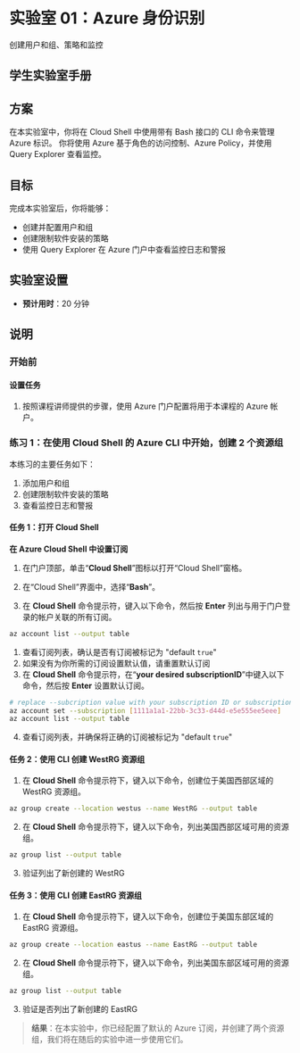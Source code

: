﻿---
lab:
    title: '创建用户和组、策略和监控'
    module: '模块 5：Azure 标识'
---

# 实验室 01：Azure 身份识别

创建用户和组、策略和监控

## 学生实验室手册

## 方案

在本实验室中，你将在 Cloud Shell 中使用带有 Bash 接口的 CLI 命令来管理 Azure 标识。  你将使用 Azure 基于角色的访问控制、Azure Policy，并使用 Query Explorer 查看监控。

## 目标

完成本实验室后，你将能够：

* 创建并配置用户和组
* 创建限制软件安装的策略
* 使用 Query Explorer 在 Azure 门户中查看监控日志和警报

## 实验室设置

* **预计用时**：20 分钟

## 说明

### 开始前

#### 设置任务

1. 按照课程讲师提供的步骤，使用 Azure 门户配置将用于本课程的 Azure 帐户。

### 练习 1：在使用 Cloud Shell 的 Azure CLI 中开始，创建 2 个资源组

本练习的主要任务如下：

1. 添加用户和组
1. 创建限制软件安装的策略
1. 查看监控日志和警报

#### 任务 1：打开 Cloud Shell

**在 Azure Cloud Shell 中设置订阅**

1. 在门户顶部，单击“**Cloud Shell**”图标以打开“Cloud Shell”窗格。

1. 在“Cloud Shell”界面中，选择“**Bash**”。

1. 在 **Cloud Shell** 命令提示符，键入以下命令，然后按 **Enter** 列出与用于门户登录的帐户关联的所有订阅。

```bash
az account list --output table
```

1. 查看订阅列表，确认是否有订阅被标记为 "default `true`"
1. 如果没有为你所需的订阅设置默认值，请重置默认订阅
1. 在 **Cloud Shell** 命令提示符，在“**your desired subscriptionID**”中键入以下命令，然后按 **Enter** 设置默认订阅。

```bash
# replace --subcription value with your subscription ID or subscription name
az account set --subscription [1111a1a1-22bb-3c33-d44d-e5e555ee5eee]
az account list --output table
```

4. 查看订阅列表，并确保将正确的订阅被标记为 "default `true`"

#### 任务 2：使用 CLI 创建 WestRG 资源组

1. 在 **Cloud Shell** 命令提示符下，键入以下命令，创建位于美国西部区域的 WestRG 资源组。

```bash
az group create --location westus --name WestRG --output table
```

2. 在 **Cloud Shell** 命令提示符下，键入以下命令，列出美国西部区域可用的资源组。

```bash
az group list --output table
```

3. 验证列出了新创建的 WestRG

#### 任务 3：使用 CLI 创建 EastRG 资源组

1. 在 **Cloud Shell** 命令提示符下，键入以下命令，创建位于美国东部区域的 EastRG 资源组。

```bash
az group create --location eastus --name EastRG --output table
```

2. 在 **Cloud Shell** 命令提示符下，键入以下命令，列出美国东部区域可用的资源组。

```bash
az group list --output table
```

3. 验证是否列出了新创建的 EastRG

> **结果**：在本实验中，你已经配置了默认的 Azure 订阅，并创建了两个资源组，我们将在随后的实验中进一步使用它们。
